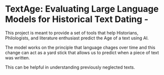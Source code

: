 # TextAge: Evaluating Large Language Models for Historical Text Dating - 

This project is meant to provide a set of tools that help Historians, Philologists, and literature enthusiast predict the Age of a text using AI.

The model works on the principle that language chages over time and this change can act as a yard stick that allows us to predict when a piece of text was written.

This can be helpful in understanding previously neglected texts.
